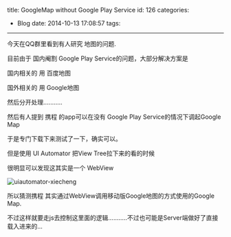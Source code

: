 title: GoogleMap without Google Play Service
id: 126
categories:
  - Blog
date: 2014-10-13 17:08:57
tags:
---

今天在QQ群里看到有人研究 地图的问题.

目前由于 国内阉割 Google Play Service的问题，大部分解决方案是

国内相关的 用 百度地图

国外相关的 用 Google地图

然后分开处理...........



然后有人提到 携程 的app可以在没有 Google Play Service的情况下调起Google Map

于是专门下载下来测试了一下，确实可以。

但是使用 UI Automator 把View Tree拉下来的看的时候

很明显可以发现这其实是一个 WebView

![uiautomator-xiecheng](/images/uiautomator-xiecheng.jpg)



所以猜测携程 其实通过WebView调用移动版Google地图的方式使用的Google Map.

不过这样就要走js去控制这里面的逻辑...........不过也可能是Server端做好了直接载入进来的...